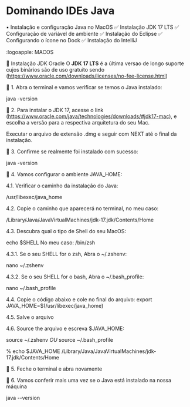 # Dominando IDEs Java

 ▪️ Instalação e configuração Java no MacOS
 ✅ Instalação JDK 17 LTS
 ✅ Configuração de variável de ambiente
 ✅ Instalação do Eclipse
 ✅ Configurando o ícone no Dock
 ✅ Instalação do IntelliJ

:logoapple: MACOS

🔺 Instalação JDK Oracle
O **JDK 17 LTS** é a última versao de longo suporte cujos binários são de uso gratuito sendo (https://www.oracle.com/downloads/licenses/no-fee-license.html)

🔸 1. Abra o terminal e vamos verificar se temos o Java instalado:

java -version

🔸 2. Para instalar o JDK 17, acesse o link (https://www.oracle.com/java/technologies/downloads/#jdk17-mac), e escolha a versão para a respectiva arquitetura do seu Mac.

Executar o arquivo de extensão .dmg e seguir com NEXT até o final da instalação.

🔸 3. Confirme se realmente foi instalado com sucesso:

java -version

🔸 4. Vamos configurar o ambiente JAVA_HOME:

4.1. Verificar o caminho da instalação do Java:

/usr/libexec/java_home

4.2. Copie o caminho que aparecerá no terminal, no meu caso:

/Library/Java/JavaVirtualMachines/jdk-17.jdk/Contents/Home

4.3. Descubra qual o tipo de Shell do seu MacOS:

echo $SHELL
No meu caso: /bin/zsh

4.3.1. Se o seu SHELL for o zsh, Abra o ~/.zshenv:

nano ~/.zshenv 

4.3.2. Se o seu SHELL for o bash, Abra o ~/.bash_profile:

nano ~/.bash_profile

4.4. Copie o código abaixo e cole no final do arquivo:
export JAVA_HOME=$(/usr/libexec/java_home)

4.5. Salve o arquivo

4.6. Source the arquivo e escreva $JAVA_HOME:

source ~/.zshenv _OU_ source ~/.bash_profile

% echo $JAVA_HOME
/Library/Java/JavaVirtualMachines/jdk-17.jdk/Contents/Home

🔸 5. Feche o terminal e abra novamente

🔸 6. Vamos conferir mais uma vez se o Java está instalado na nossa máquina

java --version

